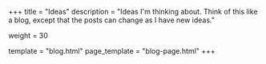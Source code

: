 +++
title = "Ideas"
description = "Ideas I'm thinking about.  Think of this like a blog, except that the posts can change as I have new ideas."

weight = 30

template = "blog.html"
page_template = "blog-page.html"
+++
